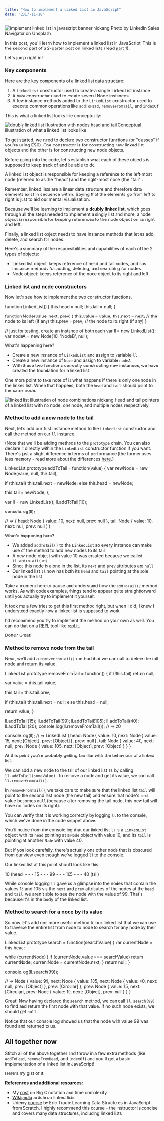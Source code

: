 ```yaml
---
title: "How to implement a Linked List in JavaScript"
date: "2017-11-18"
---
```


![implement linked list in javascript banner nickang](images/BSP-implement-linked-list-in-javascript.png) Photo by LinkedIn Sales Navigator on Unsplash

In this post, you'll learn how to implement a linked list in JavaScript. This is the second part of a 2-parter post on linked lists (read [part 1](/2017-11-17-linked-list-explained-part-1/)).

Let's jump right in!

### Key components

Here are the key components of a linked list data structure:

1. A `LinkedList` constructor used to create a single LinkedList instance
2. A `Node` constructor used to create several Node instances
3. A few instance methods added to the `LinkedList` constructor used to execute common operations like `addToHead`, `removeFromTail`, and `indexOf`

This is what a linked list looks like conceptually:

![doubly linked list illustration with nodes head and tail](images/linked-list-head-and-tail-and-nodes-1024x388.png) Conceptual illustration of what a linked list looks like

To get started, we need to declare two constructor functions (or "classes" if you're using ES6). One constructor is for constructing new linked list objects and the other is for constructing new node objects.

Before going into the code, let's establish what each of these objects is supposed to keep track of and be able to do.

A linked list object is responsible for keeping a reference to the left-most node (referred to as the "head") and the right-most node (the "tail").

Remember, linked lists are a linear data structure and therefore data elements exist in sequence within. Saying that the elements go from left to right is just to aid our mental visualisation.

Because we'll be learning to implement a **doubly linked list**, which goes through all the steps needed to implement a singly list and more, a node object is responsible for keeping references to the node object on its right and left.

Finally, a linked list object needs to have instance methods that let us add, delete, and search for nodes.

Here's a summary of the responsibilities and capabilities of each of the 2 types of objects:

- Linked list object: keeps reference of head and tail nodes, and has instance methods for adding, deleting, and searching for nodes
- Node object: keeps reference of the node object to its right and left

### Linked list and node constructors

Now let's see how to implement the two constructor functions.

function LinkedList() {
  this.head = null;
  this.tail = null;
}

function Node(value, next, prev) {
  this.value = value;
  this.next = next;  // the node to its left (if any)
  this.prev = prev;  // the node to its right (if any)
}

// just for testing, create an instance of both each
var ll = new LinkedList();
var nodeA = new Node(10, 'NodeB', null);

What's happening here?

- Create a new instance of `LinkedList` and assign to variable `ll`
- Create a new instance of `Node` and assign to variable `nodeA`
- With these two functions correctly constructing new instances, we have created the foundation for a linked list

One more point to take note of is what happens if there is only one node in the linked list. When that happens, both the `head` and `tail` should point to the same node.

![linked list illustration of node combinations nickang](images/linked-list-head-tail-combinations-1024x350.png) Head and tail pointers of a linked list with no node, one node, and multiple nodes respectively

### Method to add a new node to the tail

Next, let's add our first instance method to the `LinkedList` constructor and call the method on our `ll` instance.

(Note that we'll be adding methods to the `prototype` chain. You can also declare it directly within the `LinkedList` constructor function if you want. There's just a slight difference in terms of performance (the former uses less memory - read more about the differences [here](/2016-09-05-javascript-prototypes/).)

LinkedList.prototype.addToTail = function(value) {
  var newNode = new Node(value, null, this.tail);
  
  if (this.tail) this.tail.next = newNode;
  else this.head = newNode;
  
  this.tail = newNode;
};

var ll = new LinkedList();
ll.addToTail(10);

console.log(ll);

// =>
{ head: Node { value: 10, next: null, prev: null },
  tail: Node { value: 10, next: null, prev: null } }

What's happening here?

- We added `addToTail()` to the `LinkedList` so every instance can make use of the method to add new nodes to its tail
- A new node object with value 10 was created because we called `ll.addToTail(10)`
- Since this node is alone in the list, its `next` and `prev` attributes are `null`
- Our linked list `ll` now has both its `head` and `tail` pointing at the sole node in the list

Take a moment here to pause and understand how the `addToTail()` method works. As with code examples, things tend to appear quite straightforward until you actually try to implement it yourself.

It took me a few tries to get this first method right, but when I did, I knew I understood exactly how a linked list is supposed to work.

I'd recommend you try to implement the method on your own as well. You can do that on a [REPL](/2017-09-12-silly-useful-things-repl/) tool like [repl.it](https://repl.it/languages/javascript).

Done? Great!

### Method to remove node from the tail

Next, we'll add a `removeFromTail()` method that we can call to delete the tail node and return its value.

LinkedList.prototype.removeFromTail = function() {
  if (!this.tail) return null;
  
  var value = this.tail.value;
  
  this.tail = this.tail.prev;
  
  if (this.tail) this.tail.next = null;
  else this.head = null;
  
  return value;
}

ll.addToTail(15);
ll.addToTail(99);
ll.addToTail(105);
ll.addToTail(40);
ll.addToTail(20);
console.log(ll.removeFromTail());
// => 20

console.log(ll);
// =>
LinkedList {
  head: 
   Node {
     value: 10,
     next: Node { value: 15, next: \[Object\], prev: \[Object\] },
     prev: null },
  tail: 
   Node {
     value: 40,
     next: null,
     prev: Node { value: 105, next: \[Object\], prev: \[Object\] } } }

At this point you're probably getting familiar with the behaviour of a linked list.

We can add a new node to the tail of our linked list `ll` by calling `ll.addToTail(someValue)`. To remove a node and get its value, we can call `ll.removeFromTail()`.

In `removeFromTail()`, we take care to make sure that the linked list `tail` will point to the second last node (the new tail) and ensure that node's `next` value becomes `null` (because after removing the tail node, this new tail will have no nodes on its right).

You can verify that it is working correctly by logging `ll` to the console, which we've done in the code snippet above.

You'll notice from the console log that our linked list `ll` is a `LinkedList` object with its `head` pointing at a `Node` object with value 10, and its `tail` is pointing at another `Node` with value 40.

But if you look carefully, there's actually one other node that is obscured from our view even though we've logged `ll` to the console.

Our linked list at this point should look like this:

10 (head) - - - 15 - - - 99 - - - 105 - - - 40 (tail)

While console logging `ll` gave us a glimpse into the nodes that contain the values 15 and 105 via the `next` and `prev` attributes of the nodes at the `head` and `tail`, we aren't able to see the node with the value of 99. That's because it's in the body of the linked list.

### Method to search for a node by its value

So now let's add one more useful method to our linked list that we can use to traverse the entire list from node to node to search for any node by their value.

LinkedList.prototype.search = function(searchValue) {
  var currentNode = this.head;
  
  while (currentNode) {
    if (currentNode.value === searchValue) return currentNode;
    currentNode = currentNode.next;
  }
  return null;
}

console.log(ll.search(99));

// => 
Node {
  value: 99,
  next: 
   Node {
     value: 105,
     next: Node { value: 40, next: null, prev: \[Object\] },
     prev: \[Circular\] },
  prev: 
   Node {
     value: 15,
     next: \[Circular\],
     prev: Node { value: 10, next: \[Object\], prev: null } } }

Great! Now having declared the `search` method, we can call `ll.search(99)` to find and return the first node with that value. If no such node exists, we should get `null`.

Notice that our console log showed us that the node with value 99 was found and returned to us.

## All together now

Stitch all of the above together and throw in a few extra methods (like `addToHead`, `removeFromHead`, and `indexOf`) and you'll get a basic implementation of a linked list in JavaScript!

Here's my gist of it:

<script src="https://gist.github.com/nickangtc/086c6a9391ed150725cd05e007e7ff3d.js"></script>

**References and additional resources:**

- My [post](/2017-11-15-algorithm-time-complexity-big-o-notation/) on Big O notation and time complexity
- [Wikipedia](https://en.wikipedia.org/wiki/Linked_list) article on linked lists
- Udemy [course](https://www.udemy.com/learning-data-structures-in-javascript-from-scratch/) by Eric Traub: Learning Data Structures in JavaScript from Scratch. I highly recommend this course - the instructor is concise and covers many data structures, including linked lists
